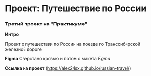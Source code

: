 # Проект: Путешествие по России

### Третий проект на "Практикуме"


**Интро**

Проект о путешествии по России на поезде по Транссибирской железной дороге

**Figma**
 Сверстано кровью и потом с макета *Figma*

 **Ссылка на проект**
(https://alex24sx.github.io/russian-travel/)
